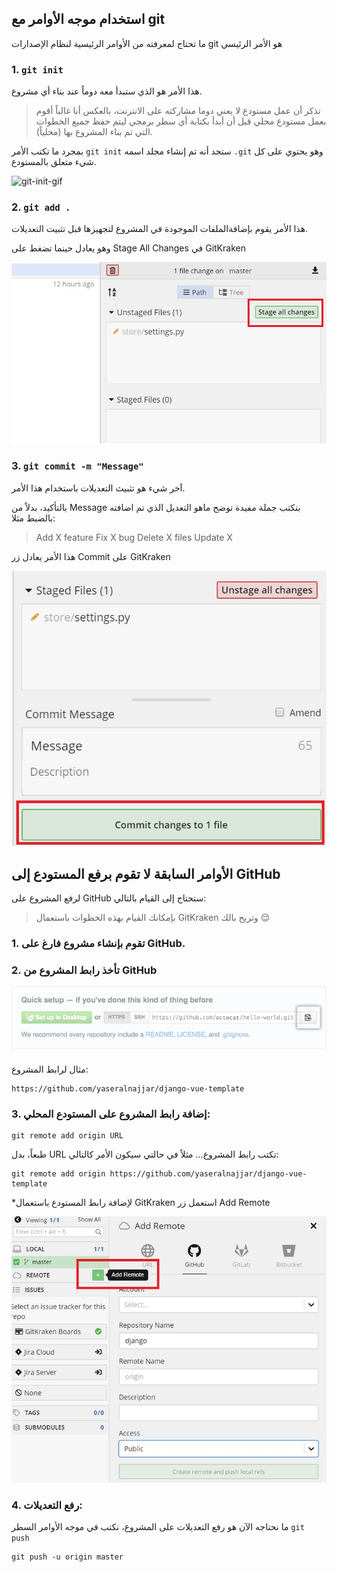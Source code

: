## استخدام موجه الأوامر مع git

ما تحتاج لمعرفته من الأوامر الرئيسية لنظام الإصدارات git هو الأمر الرئيسي

### 1. `git init`

هذا الأمر هو الذي ستبدأ معه دوماً عند بناء أي مشروع.

> تذكر أن عمل مستودع لا يعني دوما مشاركته على الانترنت، بالعكس أنا غالباً أقوم بعمل مستودع محلي قبل أن أبدأ بكتابة أي سطر برمجي ليتم حفظ جميع الخطوات التي تم بناء المشروع بها (محلياً).

بمجرد ما تكتب الأمر `git init` ستجد أنه تم إنشاء مجلد اسمه `.git` وهو يحتوي على كل شيء متعلق بالمستودع.

![git-init-gif](./assets/git-init-gif)

### 2. `git add .`

هذا الأمر يقوم بإضافةالملفات الموجودة في المشروع لتجهيزها قبل تثبيت التعديلات.

وهو يعادل حينما تضغط على Stage All Changes في GitKraken

![gitgraken-stage-all-jpg](./assets/gitgraken-stage-all.jpg)

### 3. `git commit -m "Message"`

آخر شيء هو تثبيث التعديلات باستخدام هذا الأمر.

بالتأكيد، بدلاً من Message بنكتب جملة مفيدة توضح ماهو التعديل الذي تم اضافته بالضبط مثلا:

> Add X feature
> Fix X bug
> Delete X files
> Update X

هذا الأمر يعادل زر Commit على GitKraken

![gitgraken-commit-jpg](./assets/gitgraken-commit.jpg)


## الأوامر السابقة لا تقوم برفع المستودع إلى GitHub

لرفع المشروع على GitHub ستحتاج إلى القيام بالتالي:

> بإمكانك القيام بهذه الخطوات باستعمال GitKraken وتريح بالك :relieved:

### 1. تقوم بإنشاء مشروع فارغ على GitHub.


### 2. تأخذ رابط المشروع من GitHub

![copy-link-github](./assets/copy-link-github.png)

مثال لرابط المشروع:

```
https://github.com/yaseralnajjar/django-vue-template
```

### 3. إضافة رابط المشروع على المستودع المحلي:

```
git remote add origin URL
```

طبعاً، بدل URL تكتب رابط المشروع... مثلاً في حالتي سيكون الأمر كالتالي:

```
git remote add origin https://github.com/yaseralnajjar/django-vue-template
```

*لإضافة رابط المستودع باستعمال GitKraken استعمل زر Add Remote

![add-remote-gitkraken](./assets/add-remote-gitkraken.jpg)

### 4. رفع التعديلات:

ما نحتاجه الآن هو رفع التعديلات على المشروع، نكتب في موجه الأوامر السطر `git push`

```
git push -u origin master
```
